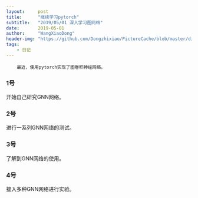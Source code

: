 ```yaml
---
layout:     post
title:      "继续学习pytorch"
subtitle:   "2019/05/01 深入学习图网络"
date:       2019-05-01
author:     "WangXiaoDong"
header-img: "https://github.com/Dongzhixiao/PictureCache/blob/master/diaryPic/20190501.jpg?raw=true"
tags:
    - 日记
---
```



```
    最近，使用pytorch实现了图卷积神经网络。
```

### 1号

开始自己研究GNN网络。

### 2号

进行一系列GNN网络的测试。

### 3号

了解到GNN网络的使用。

### 4号

接入多种GNN网络进行实验。
